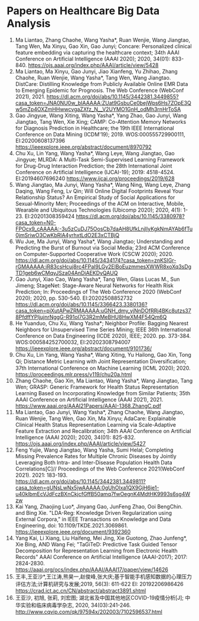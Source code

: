 # Papers on Healthcare Big Data Analysis

1. Ma Liantao, Zhang Chaohe, Wang Yasha*, Ruan Wenjie, Wang Jiangtao, Tang Wen, Ma Xinyu, Gao Xin, Gao Junyi; Concare: Personalized clinical feature embedding via capturing the healthcare context; 34th AAAI Conference on Artificial Intelligence (AAAI 2020); 2020, 34(01): 833-840.
https://ojs.aaai.org/index.php/AAAI/article/view/5428 
2. Ma Liantao, Ma Xinyu, Gao Junyi, Jiao Xianfeng, Yu Zhihao, Zhang Chaohe, Ruan Wenjie, Wang Yasha*, Tang Wen, Wang Jiangtao. DistCare: Distilling Knowledge from Publicly Available Online EMR Data to Emerging Epidemic for Prognosis. The Web Conference (WebConf 2021), 2021.
https://dl.acm.org/doi/abs/10.1145/3442381.3449855?casa_token=JNA0NU0w_bIAAAAA:ZUat9GsbuCe0bejWps6Hs7ZOpE3Qw5mZp4OXZmHHwwcvgaZXfz_N__V2UYMO1GnH_odMh3rnHrToSA 
3. Gao Jingyue, Wang Xiting, Wang Yasha*, Yang Zhao, Gao Junyi, Wang Jiangtao, Tang Wen, Xie Xing; CAMP: Co-Attention Memory Networks for Diagnosis Prediction in Healthcare; the 19th IEEE International Conference on Data Mining (ICDM'19); 2019. WOS:000555729900111, EI:20200608137396
https://ieeexplore.ieee.org/abstract/document/8970792 
4. Chu Xu, Lin Yang, Wang Yasha*, Wang Leye, Wang Jiangtao, Gao Jingyue; MLRDA: A Multi-Task Semi-Supervised Learning Framework for Drug-Drug Interaction Prediction; the 28th International Joint Conference on Artificial Intelligence (IJCAI-19); 2019: 4518-4524. EI:20194607696240
https://www.ijcai.org/proceedings/2019/628 
5. Wang Jiangtao, Ma Junyi, Wang Yasha*, Wang Ning, Wang Leye, Zhang Daqing, Wang Feng, Lv Qin; Will Online Digital Footprints Reveal Your Relationship Status? An Empirical Study of Social Applications for Sexual-Minority Men; Proceedings of the ACM on Interactive, Mobile, Wearable and Ubiquitous Technologies (Ubicomp 2020); 2020, 4(1): 1-23. EI:20201308359424
https://dl.acm.org/doi/abs/10.1145/3380978?casa_token=N0-FPOcx9_cAAAAA:-3u5zCuDJ75OosCb7daAH8UfkLnjlIyKgkNmAYAb6fTu0jmSriwO3CwKbRlA4yrhxtLdO2E3xCTBjQ 
6. Wu Jue, Ma Junyi, Wang Yasha*, Wang Jiangtao; Understanding and Predicting the Burst of Burnout via Social Media; 23rd ACM Conference on Computer-Supported Cooperative Work (CSCW 2020); 2020. 
https://dl.acm.org/doi/abs/10.1145/3434174?casa_token=znKSIGr-rGMAAAAA:iR83csHcuj8rc4FPaI9LGy2ElBoEuzmmesXWWR8xoXq3sDgTD1geb6wCMqyJSza04AnDiAEKDyQAUQ 
7. Gao Junyi, Xiao Cao, Wang Yasha*, Tang Wen, Glass Lucas M., Sun Jimeng; StageNet: Stage-Aware Neural Networks for Health Risk Prediction; In: Proceedings of The Web Conference 2020 (WebConf 2020); 2020, pp. 530-540. EI:20202508852732
https://dl.acm.org/doi/abs/10.1145/3366423.3380136?casa_token=piXutAPwZRMAAAAA:uGNH_dmy_yjNnDOfRRj4BKc8utzs378PfdffYPIjujnrNggG-R91oI7G3R2mMeBHU8HwXM4F54Qm6Q 
8. He Yuanduo, Chu Xu, Wang Yasha*; Neighbor Profile: Bagging Nearest Neighbors for Unsupervised Time Series Mining; IEEE 36th International Conference on Data Engineering (ICDE 2020), IEEE; 2020. pp. 373-384. WOS:000584252700032, EI:20202308794007
https://ieeexplore.ieee.org/abstract/document/9101736/ 
9. Chu Xu, Lin Yang, Wang Yasha*, Wang Xiting, Yu Hailong, Gao Xin, Tong Qi; Distance Metric Learning with Joint Representation Diversiﬁcation; 37th International Conference on Machine Learning (ICML 2020); 2020.
https://proceedings.mlr.press/v119/chu20a.html 
10. Zhang Chaohe, Gao Xin, Ma Liantao, Wang Yasha*, Wang Jiangtao, Tang Wen; GRASP: Generic Framework for Health Status Representation Learning Based on Incorporating Knowledge from Similar Patients; 35th AAAI Conference on Artificial Intelligence (AAAI 2021), 2021.
https://www.aaai.org/AAAI21Papers/AAAI-1368.ZhangC.pdf 
11. Ma Liantao, Gao Junyi, Wang Yasha*, Zhang Chaohe, Wang Jiangtao, Ruan Wenjie, Tang Wen, Gao Xin, Ma Xinyu; AdaCare: Explainable Clinical Health Status Representation Learning via Scale-Adaptive Feature Extraction and Recalibration; 34th AAAI Conference on Artificial Intelligence (AAAI 2020); 2020, 34(01): 825-832.
https://ojs.aaai.org/index.php/AAAI/article/view/5427 
12. Feng Yujie, Wang Jiangtao, Wang Yasha, Sumi Helal; Completing Missing Prevalence Rates for Multiple Chronic Diseases by Jointly Leveraging Both Intra- and Inter-Disease Population Health Data Correlations[C]// Proceedings of the Web Conference 2021(WebConf 2021). 2021: 183-193.
https://dl.acm.org/doi/abs/10.1145/3442381.3449811?casa_token=gUNsLwNx5jwAAAAA:0gUhOlxa1QX9GjH6je1-u40klbmEcVJdFczBXnCkjcfGffB50amq7fwOegnK4MdtHK9993s6sg4Wzw 
13. Kai Yang, Zhaojing Luo*, Jinyang Gao, JunFeng Zhao, Ooi BengChin. and Bing Xie. "LDA-Reg: Knowledge Driven Regularization using External Corpora," in IEEE Transactions on Knowledge and Data Engineering, doi: 10.1109/TKDE.2021.3069861.
https://ieeexplore.ieee.org/document/9392360 
14. Yang Kai, Li Xiang, Liu Haifeng, Mei Jing, Xie Guotong, Zhao Junfeng*, Xie Bing, AND Wang Fei; "TaGiTeD: Predictive Task Guided Tensor Decomposition for Representation Learning from Electronic Health Records" AAAI Conference on Artificial Intelligence (AAAI-2017); 2017: 2824-2830. https://aaai.org/ocs/index.php/AAAI/AAAI17/paper/view/14626 
15. 王丰,王亚沙*,王江涛,熊昊一,赵俊峰,张大庆;基于智能手机感知数据的心理压力评估方法;计算机研究与发展;2019, 56(3): 611-622 EI: 20192206986426
https://crad.ict.ac.cn/CN/abstract/abstract3891.shtml 
16. 王亚沙, 初旭, 张莉, 刘宏图; 湖北省及中国其他地区COVID-19疫情分析[J]; 中华实验和临床病毒学杂志, 2020, 34(03):241-246.
http://www.cqvip.com/qk/97594x/202003/7102596537.html 


